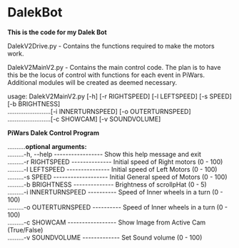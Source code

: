 # DalekBot
<b>This is the code for my Dalek Bot</b></p>
</p>
DalekV2Drive.py - Contains the functions required to make the motors work.</p>
DalekV2MainV2.py - Contains the main control code.  The plan is to have this be the locus of control with functions for each event in PiWars.  Additional modules will be created as deemed necessary.</p>
</p>
</p>
usage: DalekV2MainV2.py [-h] [-r RIGHTSPEED] [-l LEFTSPEED] [-s SPEED] [-b BRIGHTNESS]</br> 
........................[-i INNERTURNSPEED] [-o OUTERTURNSPEED]</br>
........................[-c SHOWCAM] [-v SOUNDVOLUME]</br>
</p>
<b>PiWars Dalek Control Program</b></p>
</p>
..........<b>optional arguments:</b></br>
.........-h, --help ----------------- Show this help message and exit</br>
.........-r RIGHTSPEED -------------- Initial speed of Right motors (0 - 100)</br>
.........-l LEFTSPEED --------------- Initial speed of Left Motors (0 - 100)</br>
.........-s SPEED ------------------- Initial General speed of Motors (0 - 100)</br>
.........-b BRIGHTNESS -------------- Brightness of scrollpHat (0 - 5)</br>
.........-i INNERTURNSPEED ---------- Speed of Inner wheels in a turn (0 - 100)</br>
.........-o OUTERTURNSPEED ---------- Speed of Inner wheels in a turn (0 - 100)</br>
.........-c SHOWCAM ----------------- Show Image from Active Cam (True/False)</br>
.........-v SOUNDVOLUME ------------- Set Sound volume (0 - 100)</br>
</p>
